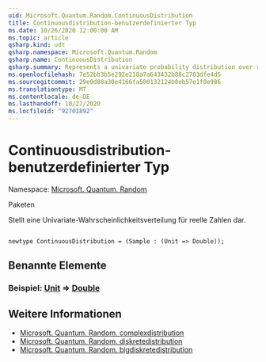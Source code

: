 ```yaml
---
uid: Microsoft.Quantum.Random.ContinuousDistribution
title: Continuousdistribution-benutzerdefinierter Typ
ms.date: 10/26/2020 12:00:00 AM
ms.topic: article
qsharp.kind: udt
qsharp.namespace: Microsoft.Quantum.Random
qsharp.name: ContinuousDistribution
qsharp.summary: Represents a univariate probability distribution over real numbers.
ms.openlocfilehash: 7e52bb3b5e292e218a7a643432b88c2703dfe4d5
ms.sourcegitcommit: 29e0d88a30e4166fa580132124b0eb57e1f0e986
ms.translationtype: MT
ms.contentlocale: de-DE
ms.lasthandoff: 10/27/2020
ms.locfileid: "92701892"
---
```

# <a name="continuousdistribution-user-defined-type"></a>Continuousdistribution-benutzerdefinierter Typ

Namespace: [Microsoft. Quantum. Random](xref:Microsoft.Quantum.Random)

Paketen [](https://nuget.org/packages/)


Stellt eine Univariate-Wahrscheinlichkeitsverteilung für reelle Zahlen dar.

```qsharp

newtype ContinuousDistribution = (Sample : (Unit => Double));
```



## <a name="named-items"></a>Benannte Elemente

### <a name="sample--unit--double"></a>Beispiel: [Unit](xref:microsoft.quantum.lang-ref.unit) => [Double](xref:microsoft.quantum.lang-ref.double) 



## <a name="see-also"></a>Weitere Informationen

- [Microsoft. Quantum. Random. complexdistribution](xref:Microsoft.Quantum.Random.ComplexDistribution)
- [Microsoft. Quantum. Random. diskretedistribution](xref:Microsoft.Quantum.Random.DiscreteDistribution)
- [Microsoft. Quantum. Random. bigdiskretedistribution](xref:Microsoft.Quantum.Random.BigDiscreteDistribution)